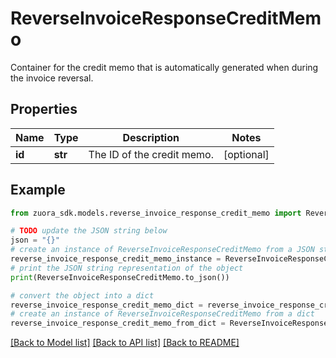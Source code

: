 # ReverseInvoiceResponseCreditMemo

Container for the credit memo that is automatically generated when during the invoice reversal. 

## Properties

Name | Type | Description | Notes
------------ | ------------- | ------------- | -------------
**id** | **str** | The ID of the credit memo. | [optional] 

## Example

```python
from zuora_sdk.models.reverse_invoice_response_credit_memo import ReverseInvoiceResponseCreditMemo

# TODO update the JSON string below
json = "{}"
# create an instance of ReverseInvoiceResponseCreditMemo from a JSON string
reverse_invoice_response_credit_memo_instance = ReverseInvoiceResponseCreditMemo.from_json(json)
# print the JSON string representation of the object
print(ReverseInvoiceResponseCreditMemo.to_json())

# convert the object into a dict
reverse_invoice_response_credit_memo_dict = reverse_invoice_response_credit_memo_instance.to_dict()
# create an instance of ReverseInvoiceResponseCreditMemo from a dict
reverse_invoice_response_credit_memo_from_dict = ReverseInvoiceResponseCreditMemo.from_dict(reverse_invoice_response_credit_memo_dict)
```
[[Back to Model list]](../README.md#documentation-for-models) [[Back to API list]](../README.md#documentation-for-api-endpoints) [[Back to README]](../README.md)


